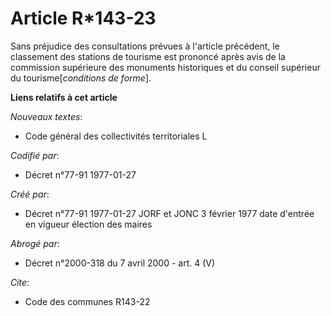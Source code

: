 # Article R*143-23

Sans préjudice des consultations prévues à l'article précédent, le classement des stations de tourisme est prononcé après
avis de la commission supérieure des monuments historiques et du conseil supérieur du tourisme[*conditions de forme*].

**Liens relatifs à cet article**

_Nouveaux textes_:

  - Code général des collectivités territoriales L

_Codifié par_:

  - Décret n°77-91 1977-01-27

_Créé par_:

  - Décret n°77-91 1977-01-27 JORF et JONC 3 février 1977 date d'entrée en vigueur élection des maires

_Abrogé par_:

  - Décret n°2000-318 du 7 avril 2000 - art. 4 (V)

_Cite_:

  - Code des communes R143-22
